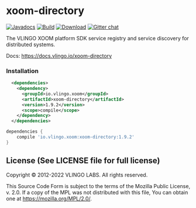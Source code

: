 # xoom-directory

[![Javadocs](http://javadoc.io/badge/io.vlingo.xoom/xoom-directory.svg?color=brightgreen)](http://javadoc.io/doc/io.vlingo.xoom/xoom-directory) [![Build](https://github.com/vlingo/xoom-directory/workflows/Build/badge.svg)](https://github.com/vlingo/xoom-directory/actions?query=workflow%3ABuild) [![Download](https://img.shields.io/maven-central/v/io.vlingo.xoom/xoom-directory?label=maven)](https://search.maven.org/artifact/io.vlingo.xoom/xoom-directory) [![Gitter chat](https://badges.gitter.im/gitterHQ/gitter.png)](https://gitter.im/vlingo-platform-java/directory)

The VLINGO XOOM platform SDK service registry and service discovery for distributed systems.

Docs: https://docs.vlingo.io/xoom-directory

### Installation

```xml
  <dependencies>
    <dependency>
      <groupId>io.vlingo.xoom</groupId>
      <artifactId>xoom-directory</artifactId>
      <version>1.9.2</version>
      <scope>compile</scope>
    </dependency>
  </dependencies>
```

```gradle
dependencies {
    compile 'io.vlingo.xoom:xoom-directory:1.9.2'
}
```

License (See LICENSE file for full license)
-------------------------------------------
Copyright © 2012-2022 VLINGO LABS. All rights reserved.

This Source Code Form is subject to the terms of the
Mozilla Public License, v. 2.0. If a copy of the MPL
was not distributed with this file, You can obtain
one at https://mozilla.org/MPL/2.0/.

